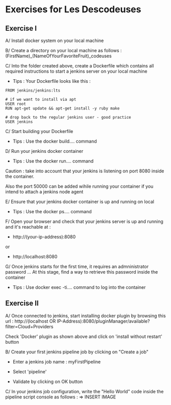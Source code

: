 # Exercises for Les Descodeuses

## Exercise I 

A/ Install docker system on your local machine

B/ Create a directory on your local machine as follows : (FirstName)_(NameOfYourFavoriteFruit)_codeuses

C/ Into the folder created above, create a Dockerfile which contains all required instructions to start a jenkins server on your local machine
- Tips : Your Dockerfile looks like this : 
```shell
FROM jenkins/jenkins:lts

# if we want to install via apt
USER root
RUN apt-get update && apt-get install -y ruby make

# drop back to the regular jenkins user - good practice
USER jenkins

```

C/ Start building your Dockerfile
- Tips : Use the docker build.... command

D/ Run your jenkins docker container
- Tips : Use the docker run.... command

Caution : take into account that your jenkins is listening on port 8080 inside the container.

Also the port 50000 can be added wihile running your container if you intend to attach a jenkins node agent

E/ Ensure that your jenkins docker container is up and running on local
- Tips : Use the docker ps.... command

F/ Open your browser and check that your jenkins server is up and running and it's reachable at :
- http://(your-ip-address):8080

or

- http://localhost:8080

G/ Once jenkins starts for the first time, it requires an admninistrator password ... At this stage, find a way to retrieve this password inside the container
- Tips : Use docker exec -ti.... command to log into the container

## Exercise II

A/ Once connected to jenkins, start installing docker plugin by browsing this url : http://(localhost OR IP-Address):8080/pluginManager/available?filter=Cloud+Providers

Check 'Docker' plugin as shown above and click on 'install without restart' button

B/ Create your first jenkins pipeline job by clicking on "Create a job"

- Enter a jenkins job name : myFirstPipeline

- Select 'pipeline'

- Validate by clicking on OK button

C/ In your jenkins job configuration, write the "Hello World" code inside the pipeline script console as follows :
=> INSERT IMAGE






